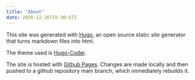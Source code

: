 ```yaml
---
title: "About"
date: 2020-12-26T15:30:57Z
---
```


This site was generated with [Hugo](https://www.gohugo.io), an open source static site generator that turns markdown files into html.

The theme used is [Hugo-Coder](https://themes.gohugo.io/hugo-coder/).

The site is hosted with [Github Pages](https://pages.github.com/). Changes are made locally and then pushed to a github repository main branch, which immediately rebuilds it.